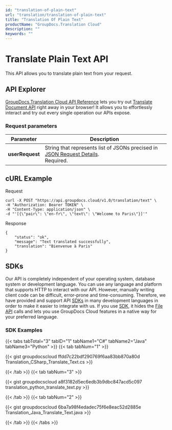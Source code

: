 ```yaml
---
id: "translation-of-plain-text"
url: "translation/translation-of-plain-text"
title: "Translation Of Plain Text"
productName: "GroupDocs.Translation Cloud"
description: ""
keywords: ""
---
```


# Translate Plain Text API #

This API allows you to translate plain text from your request.

## API Explorer ##

[GroupDocs.Translation Cloud API Reference](https://apireference.groupdocs.cloud/translation) lets you try out [Translate Document API](https://apireference.groupdocs.cloud/translation/#/Transport/PostRunTranslationText) right away in your browser! It allows you to effortlessly interact and try out every single operation our APIs expose.

### Request parameters ###

|**Parameter**|**Description**|
|---|---|
|**userRequest**|String that represents list of JSONs precised in [JSON Request Details](translation/json-request-details).<br>Required.|

## cURL Example ##

Request

``` 
curl -X POST "https://api.groupdocs.cloud/v1.0/translation/text" \
-H "Authorization: Bearer TOKEN" \
-H "Content-Type: application/json" \
-d "'[{\"pair\": \"en-fr\", \"text\": \"Welcome to Paris\"}]'"
```
Response

``` 
{
    "status": "ok",
    "message": "Text translated successfully",
    "translation": "Bienvenue à Paris"
}
```

## SDKs ##

Our API is completely independent of your operating system, database system or development language. You can use any language and platform that supports HTTP to interact with our API. However, manually writing client code can be difficult, error-prone and time-consuming. Therefore, we have provided and support API [SDKs](https://github.com/groupdocs-translation-cloud) in many development languages in order to make it easier to integrate with us. If you use [SDK](https://github.com/groupdocs-translation-cloud), it hides the [File API](https://apireference.groupdocs.cloud/translation/#/File) calls and lets you use GroupDocs Cloud features in a native way for your preferred language.

### SDK Examples ###

{{< tabs tabTotal="3" tabID="1" tabName1="C#" tabName2="Java" tabName3="Python" >}} {{< tab tabNum="1" >}}

{{< gist groupdocscloud ffdd7c22bdf290769f6aa83bb870a80d Translation_CSharp_Translate_Text.cs >}}

{{< /tab >}} {{< tab tabNum="3" >}}

{{< gist groupdocscloud a8f3182d5ec6edb3b9dbc847acd5c097 translation_python_translate_text.py >}}

{{< /tab >}} {{< tab tabNum="2" >}}

{{< gist groupdocscloud 6ba7a98f4edadec75f6e8eac52d2885e Translation_Java_Translate_Text.java >}}

{{< /tab >}} {{< /tabs >}}